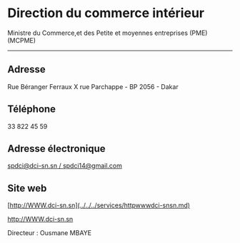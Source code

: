 # Direction du commerce intérieur

Ministre du Commerce,et des Petite et moyennes entreprises (PME) (MCPME)  

---------------------------------------------------------------------------

**Adresse**
-----------

Rue Béranger Ferraux X rue Parchappe - BP 2056 - Dakar

**Téléphone**
-------------

33 822 45 59

**Adresse électronique**
------------------------

[spdci@dci-sn.sn / spdci14@gmail.com](../../../services/spdcidci-snsn-spdci14gmailcom.md)

**Site web**
------------

[http://WWW.dci-sn.sn](../../../services/httpwwwdci-snsn.md)

http://WWW.dci-sn.sn

Directeur : Ousmane MBAYE